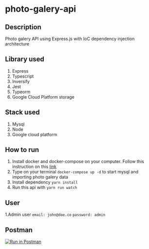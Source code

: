 # photo-galery-api

## Description
Photo galery API using Express.js with IoC dependency injection architecture

## Library used
1. Express
2. Typescript
3. Inversify
4. Jest
5. Typeorm
6. Google Cloud Platform storage

## Stack used
1. Mysql
2. Node
3. Google cloud platform

## How to run
1. Install docker and docker-compose on your computer. Follow this instruction on this 
[link](https://docs.docker.com/compose/install/)
2. Type on your terminal `docker-compose up -d` to start mysql and importing photo galery data
3. Install dependency `yarn install`
4. Run this api with `yarn run watch`

## User
1.Admin user `email: john@doe.co` `password: admin`

## Postman
[![Run in Postman](https://run.pstmn.io/button.svg)](https://god.gw.postman.com/run-collection/2047876-d884f483-4f70-4777-9402-a729abe99c12?action=collection%2Ffork&collection-url=entityId%3D2047876-d884f483-4f70-4777-9402-a729abe99c12%26entityType%3Dcollection%26workspaceId%3Dcdbad0f0-e02d-4bc5-b792-a6fdc87d9443)
